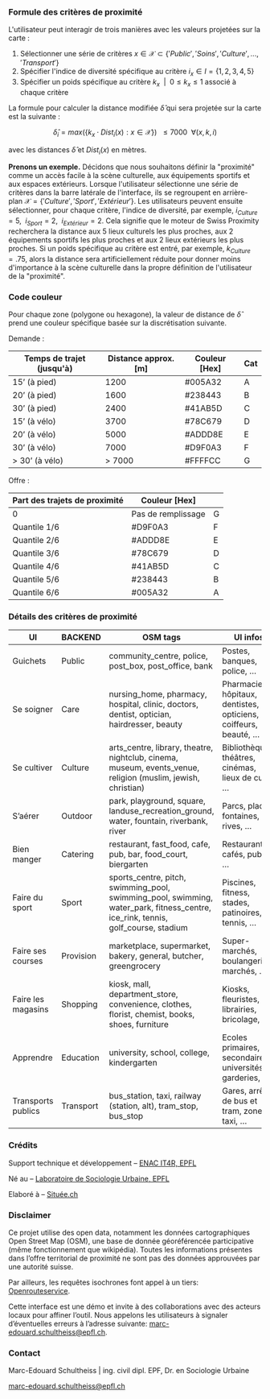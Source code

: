 ### Formule des critères de proximité

L'utilisateur peut interagir de trois manières avec les valeurs projetées sur la carte :

1. Sélectionner une série de critères $x \in \mathcal{X} \subset \{ 'Public','Soins','Culture', ... ,'Transport'\}$
2. Spécifier l'indice de diversité spécifique au critère $i_x \in I = \{1, 2, 3, 4, 5 \}$
3. Spécifier un poids spécifique au critère $k_x \enspace | \enspace 0 \leq k_x \leq 1$ associé à chaque critère

La formule pour calculer la distance modifiée $\hat{\delta}$ qui sera projetée sur la carte est la suivante :

$$
\hat{\delta}_i = max(\{k_x \cdot Dist_i(x) : x\in\mathcal{X}\}) \enspace \leq 7000 \enspace \forall(x, k, i)
$$

avec les distances $\hat{\delta}$ et $Dist_i(x)$ en mètres.

**Prenons un exemple.** Décidons que nous souhaitons définir la "proximité" comme un accès facile à la scène culturelle, aux équipements sportifs et aux espaces extérieurs. Lorsque l'utilisateur sélectionne une série de critères dans la barre latérale de l'interface, ils se regroupent en arrière-plan $\mathcal{X} = \{'Culture','Sport','Extérieur'\}$. Les utilisateurs peuvent ensuite sélectionner, pour chaque critère, l'indice de diversité, par exemple, $i_{Culture} = 5, \enspace i_{Sport} = 2, \enspace i_{Extérieur} = 2$. Cela signifie que le moteur de Swiss Proximity recherchera la distance aux 5 lieux culturels les plus proches, aux 2 équipements sportifs les plus proches et aux 2 lieux extérieurs les plus proches. Si un poids spécifique au critère est entré, par exemple, $k_{Culture} = .75$, alors la distance sera artificiellement réduite pour donner moins d'importance à la scène culturelle dans la propre définition de l'utilisateur de la "proximité".

### Code couleur

Pour chaque zone (polygone ou hexagone), la valeur de distance de $\hat{\delta}$ prend une couleur spécifique basée sur la discrétisation suivante.

Demande :

| Temps de trajet (jusqu'à) | Distance approx. [m] | Couleur [Hex] | Cat |
| ------------------------- | -------------------- | ------------- | --- |
| 15’ (à pied)              | 1200                 | #005A32       | A   |
| 20’ (à pied)              | 1600                 | #238443       | B   |
| 30’ (à pied)              | 2400                 | #41AB5D       | C   |
| 15’ (à vélo)              | 3700                 | #78C679       | D   |
| 20’ (à vélo)              | 5000                 | #ADDD8E       | E   |
| 30’ (à vélo)              | 7000                 | #D9F0A3       | F   |
| > 30’ (à vélo)            | > 7000               | #FFFFCC       | G   |

Offre :

| Part des trajets de proximité | Couleur [Hex]      |     |
| ----------------------------- | ------------------ | --- |
| 0                             | Pas de remplissage | G   |
| Quantile 1/6                  | #D9F0A3            | F   |
| Quantile 2/6                  | #ADDD8E            | E   |
| Quantile 3/6                  | #78C679            | D   |
| Quantile 4/6                  | #41AB5D            | C   |
| Quantile 5/6                  | #238443            | B   |
| Quantile 6/6                  | #005A32            | A   |

### Détails des critères de proximité

| UI                 | BACKEND   | OSM tags                                                                                                                         | UI infos                                                         |
| ------------------ | --------- | -------------------------------------------------------------------------------------------------------------------------------- | ---------------------------------------------------------------- |
| Guichets           | Public    | community_centre, police, post_box, post_office, bank                                                                            | Postes, banques, police, …                                       |
| Se soigner         | Care      | nursing_home, pharmacy, hospital, clinic, doctors, dentist, optician, hairdresser, beauty                                        | Pharmacies, hôpitaux, dentistes, opticiens, coiffeurs, beauté, … |
| Se cultiver        | Culture   | arts_centre, library, theatre, nightclub, cinema, museum, events_venue, religion (muslim, jewish, christian)                     | Bibliothèques, théâtres, cinémas, lieux de culte, …              |
| S’aérer            | Outdoor   | park, playground, square, landuse_recreation_ground, water, fountain, riverbank, river                                           | Parcs, places, fontaines, rives, …                               |
| Bien manger        | Catering  | restaurant, fast_food, cafe, pub, bar, food_court, biergarten                                                                    | Restaurants, cafés, pubs, …                                      |
| Faire du sport     | Sport     | sports_centre, pitch, swimming_pool, swimming_pool, swimming, water_park, fitness_centre, ice_rink, tennis, golf_course, stadium | Piscines, fitness, stades, patinoires, tennis, …                 |
| Faire ses courses  | Provision | marketplace, supermarket, bakery, general, butcher, greengrocery                                                                 | Super-marchés, boulangeries, marchés, …                          |
| Faire les magasins | Shopping  | kiosk, mall, department_store, convenience, clothes, florist, chemist, books, shoes, furniture                                   | Kiosks, fleuristes, librairies, bricolage, …                     |
| Apprendre          | Education | university, school, college, kindergarten                                                                                        | Ecoles primaires, secondaires, universités, garderies, …         |
| Transports publics | Transport | bus_station, taxi, railway (station, alt), tram_stop, bus_stop                                                                   | Gares, arrêts de bus et tram, zone taxi, …                       |

### Crédits

Support technique et développement – [ENAC IT4R, EPFL](https://www.epfl.ch/schools/enac/fr/a-propos/data-a-lenac/enac-it4research-fr/)

Né au – [Laboratoire de Sociologie Urbaine, EPFL](https://www.epfl.ch/labs/lasur/fr/index-fr-html/)

Elaboré à – [Située.ch](http://xn--situe-esa.ch/)

### Disclaimer

Ce projet utilise des open data, notamment les données cartographiques Open Street Map (OSM), une base de donnée géoréférencée participative (même fonctionnement que wikipédia). Toutes les informations présentes dans l’offre territorial de proximité ne sont pas des données approuvées par une autorité suisse.

Par ailleurs, les requêtes isochrones font appel à un tiers: [Openrouteservice](https://openrouteservice.org/).

Cette interface est une démo et invite à des collaborations avec des acteurs locaux pour affiner l’outil. Nous appelons les utilisateurs à signaler d’éventuelles erreurs à l’adresse suivante: marc-edouard.schultheiss@epfl.ch.

### Contact

Marc-Edouard Schultheiss | ing. civil dipl. EPF, Dr. en Sociologie Urbaine

marc-edouard.schultheiss@epfl.ch
